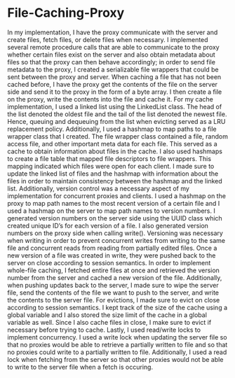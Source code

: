 # File-Caching-Proxy
In my implementation, I have the proxy communicate with the server and create files, fetch files, or delete files when necessary. I implemented several remote procedure calls that are able to communicate to the proxy whether certain files exist on the server and also obtain metadata about files so that the proxy can then behave accordingly; in order to send file metadata to the proxy, I created a serializable file wrappers that could be sent between the proxy and server. When caching a file that has not been cached before, I have the proxy get the contents of the file on the server side and send it to the proxy in the form of a byte array. I then create a file on the proxy, write the contents into the file and cache it.
For my cache implementation, I used a linked list using the LinkedList class. The head of the list denoted the oldest file and the tail of the list denoted the newest file. Hence, queuing and dequeuing from the list when evicting served as a LRU replacement policy. Additionally, I used a hashmap to map paths to a file wrapper class that I created. The file wrapper class contained a file, random access file, and other important meta data for each file. This served as a cache to obtain information about files in the cache. I also used hashmaps to create a file table that mapped file descriptors to file wrappers. This mapping indicated which files were open for each client. I made sure to update the linked list of files and the hashmap with information about the files in order to maintain consistency between the hashmap and the linked list.
Additionally, version control was a necessary aspect of my implementation for concurrent proxies and clients. I used a hashmap on the proxy to map path names to the most recent version of a certain file and I used a hashmap on the server to map path names to version numbers. I generated version numbers on the server side using the UUID class which created unique ID’s for each version of a file. I also generated version numbers on the proxy side when calling write(). Versioning was necessary when writing in order to prevent concurrent writes from writing to the same file and concurrent reads from reading from partially edited files. Once a new version of a file was created in write, they were pushed back to the server on close according to session semantics.
In order to implement whole-file caching, I fetched entire files at once and retrieved the version number from the server and cached a new version of the file. Additionally, when pushing updates back to the server, I made sure to wipe the server file, send the contents of the file we want to push to the server, and write the contents to the server file.
For evictions, I made sure to evict on close according to session semantics. I kept track of the size of the cache using a global variable and I also stored the size limit of the cache in a global variable as well. Since I also cache files in close, I make sure to evict if necessary before trying to cache.
Lastly, I used read/write locks to implement concurrency. I used a write lock when updating the server file so that no proxies would be able to retrieve a partially written to file and so that no proxies could write to a partially written to file. Additionally, I used a read lock when fetching from the server so that other proxies would not be able to write to the server file when a fetch is occuring.
